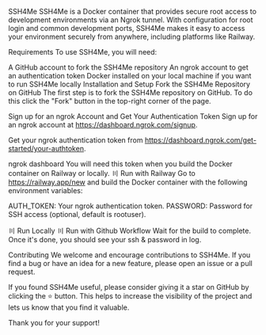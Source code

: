 SSH4Me
SSH4Me is a Docker container that provides secure root access to development environments via an Ngrok tunnel. With configuration for root login and common development ports, SSH4Me makes it easy to access your environment securely from anywhere, including platforms like Railway.

Requirements
To use SSH4Me, you will need:

A GitHub account to fork the SSH4Me repository
An ngrok account to get an authentication token
Docker installed on your local machine if you want to run SSH4Me locally
Installation and Setup
Fork the SSH4Me Repository on GitHub
The first step is to fork the SSH4Me repository on GitHub. To do this click the "Fork" button in the top-right corner of the page.

Sign up for an ngrok Account and Get Your Authentication Token
Sign up for an ngrok account at https://dashboard.ngrok.com/signup.

Get your ngrok authentication token from https://dashboard.ngrok.com/get-started/your-authtoken.

ngrok dashboard
You will need this token when you build the Docker container on Railway or locally.
〣 Run with Railway
Go to https://railway.app/new and build the Docker container with the following environment variables:

AUTH_TOKEN: Your ngrok authentication token.
PASSWORD: Password for SSH access (optional, default is rootuser).


〣 Run Locally
〣 Run with Github Workflow
Wait for the build to complete. Once it's done, you should see your ssh & password in log.

Contributing
We welcome and encourage contributions to SSH4Me. If you find a bug or have an idea for a new feature, please open an issue or a pull request.

If you found SSH4Me useful, please consider giving it a star on GitHub by clicking the ⭐️ button. This helps to increase the visibility of the project and lets us know that you find it valuable.

Thank you for your support!
